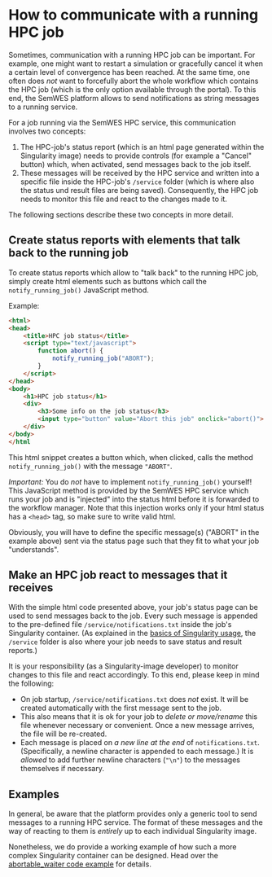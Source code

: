 # How to communicate with a running HPC job
Sometimes, communication with a running HPC job can be important. For example,
one might want to restart a simulation or gracefully cancel it when a certain
level of convergence has been reached. At the same time, one often does _not_
want to forcefully abort the whole workflow which contains the HPC job (which is
the only option available through the portal). To this end, the SemWES
platform allows to send notifications as string messages to a running service.

For a job running via the SemWES HPC service, this communication involves two
concepts:
1. The HPC-job's status report (which is an html page generated within the 
   Singularity image) needs to provide controls (for example a "Cancel" button)
   which, when activated, send messages back to the job itself.
2. These messages will be received by the HPC service and written into a
   specific file inside the HPC-job's `/service` folder (which is where also the
   status und result files are being saved). Consequently, the HPC job needs to
   monitor this file and react to the changes made to it.

The following sections describe these two concepts in more detail.

## Create status reports with elements that talk back to the running job
To create status reports which allow to "talk back" to the running HPC job,
simply create html elements such as buttons which call the
`notify_running_job()` JavaScript method.

Example:
```html
<html>
<head>
    <title>HPC job status</title>
    <script type="text/javascript">
        function abort() {
            notify_running_job("ABORT");
        }
    </script>
</head>
<body>
    <h1>HPC job status</h1>
    <div>
        <h3>Some info on the job status</h3>
        <input type="button" value="Abort this job" onclick="abort()">
    </div>
</body>
</html
```
This html snippet creates a button which, when clicked, calls the method
`notify_running_job()` with the message `"ABORT"`.

_Important:_ You do _not_ have to implement `notify_running_job()` yourself!
This JavaScript method is provided by the SemWES HPC service which runs your
job and is "injected" into the status html before it is forwarded to the
workflow manager. Note that this injection works only if your html status has a
`<head>` tag, so make sure to write valid html.

Obviously, you will have to define the specific message(s) ("ABORT" in the 
example above) sent via the status page such that they fit to what your job
"understands".

## Make an HPC job react to messages that it receives
With the simple html code presented above, your job's status page can be used to
send messages back to the job. Every such message is appended to the pre-defined
file `/service/notifications.txt` inside the job's Singularity container. (As
explained in the [basics of Singularity usage](basics_singularity.md), the
`/service` folder is also where your job needs to save status and result
reports.)

It is your responsibility (as a Singularity-image developer) to monitor changes
to this file and react accordingly. To this end, please keep in mind the 
following:
* On job startup, `/service/notifications.txt` does _not_ exist. It will be 
  created automatically with the first message sent to the job.
* This also means that it is ok for your job to _delete or move/rename_ this
  file whenever necessary or convenient. Once a new message arrives, the file 
  will be re-created.
* Each message is placed on _a new line at the end_ of `notifications.txt`.
  (Specifically, a newline character is appended to each message.) It is 
  _allowed_ to add further newline characters (`"\n"`) to the messages
  themselves if necessary.

## Examples
In general, be aware that the platform provides only a generic tool to send
messages to a running HPC service. The format of these messages and the way of
reacting to them is _entirely_ up to each individual Singularity image.

Nonetheless, we do provide a working example of how such a more complex
Singularity container can be designed. Head over the [abortable_waiter code 
example](../code_examples/Singularity/abortable_waiter) for details.




